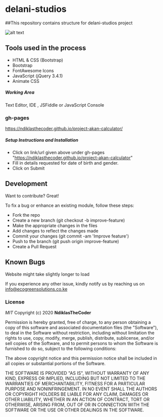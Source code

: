 # delani-studios

##This repository contains structure for delani-studios project


![alt text](https://github.com/NdiklasTheCoder/project-akan-calculator/blob/master/Delani-Studio.jpg?raw=true)

## Tools used in the process

- HTML & CSS (Bootstrap)
- Bootstrap
- FontAwesome Icons
- JavaScript (jQuery 3.4.1)
- Animate CSS

##### Working Area

Text Editor, IDE , JSFiddle or JavaScript Console

### gh-pages

https://ndiklasthecoder.github.io/project-akan-calculator/


##### Setup Instructions and Installation

- Click on link/url given above under gh-pages "https://ndiklasthecoder.github.io/project-akan-calculator"
- Fill in details requested for date of birth and gender.
- Click on Submit


## Development

Want to contribute? Great!

To fix a bug or enhance an existing module, follow these steps:
- Fork the repo
- Create a new branch (git checkout -b improve-feature)
- Make the appropriate changes in the files
- Add changes to reflect the changes made
- Commit your changes (git commit -am 'Improve feature')
- Push to the branch (git push origin improve-feature)
- Create a Pull Request


## Known Bugs

Website might take slightly longer to load

If you experience any other issue, kindly notify us by reaching us on info@ecogreensolutions.co.ke

### License

*MIT*
Copyright (c) 2020 **NdiklasTheCoder**

Permission is hereby granted, free of charge, to any person obtaining a copy of this software and associated documentation files (the "Software"), to deal in the Software without restriction, including without limitation the rights to use, copy, modify, merge, publish, distribute, sublicense, and/or sell copies of the Software, and to permit persons to whom the Software is furnished to do so, subject to the following conditions:

The above copyright notice and this permission notice shall be included in all copies or substantial portions of the Software.

THE SOFTWARE IS PROVIDED "AS IS", WITHOUT WARRANTY OF ANY KIND, EXPRESS OR IMPLIED, INCLUDING BUT NOT LIMITED TO THE WARRANTIES OF MERCHANTABILITY, FITNESS FOR A PARTICULAR PURPOSE AND NONINFRINGEMENT. IN NO EVENT SHALL THE AUTHORS OR COPYRIGHT HOLDERS BE LIABLE FOR ANY CLAIM, DAMAGES OR OTHER LIABILITY, WHETHER IN AN ACTION OF CONTRACT, TORT OR OTHERWISE, ARISING FROM, OUT OF OR IN CONNECTION WITH THE SOFTWARE OR THE USE OR OTHER DEALINGS IN THE SOFTWARE.

